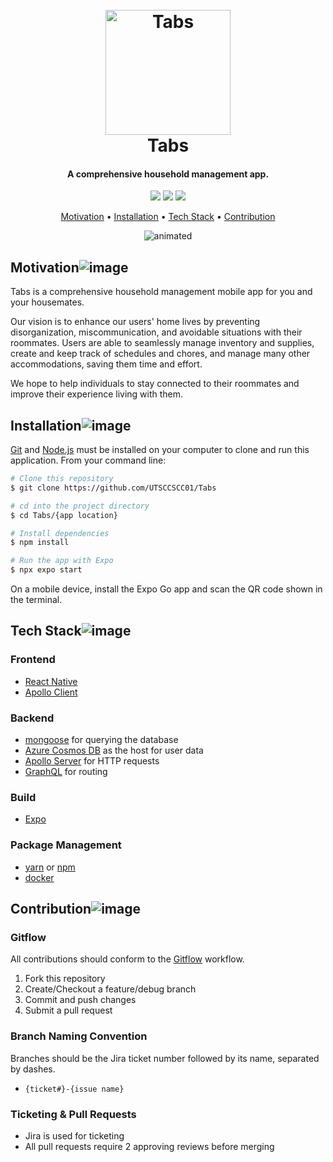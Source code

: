 <h1 align="center">
  <br>
  <img src="https://i.postimg.cc/yNr7T80c/Temp-Logo-Placeholder.png" alt="Tabs" width="200">
  <br>
  Tabs
  <br>
</h1>

<h4 align="center">A comprehensive household management app.</h4>

<p align="center">
    <img src="https://img.shields.io/badge/contributors-6-blueviolet?style=plastic">
    <img src="https://img.shields.io/badge/release-none-ff69b4?style=plastic">
  <img src="https://img.shields.io/badge/platform-IOS/Android-informational?style=plastic">
</p>

<p align="center">
  <a href="#motivation">Motivation</a> •
  <a href="#installation">Installation</a> •
  <a href="#tech-stack">Tech Stack</a> •
  <a href="#contribution">Contribution</a>
</p>

<p align="center">
  <img src="https://1stwebdesigner.com/wp-content/uploads/2015/10/life-minimal-app.gif" alt="animated" />
</p>

## Motivation![image](https://user-images.githubusercontent.com/35664551/189512440-7b840683-7aef-4a8a-a6b2-d7c23eec514c.png)

Tabs is a comprehensive household management mobile app for you and your housemates.

Our vision is to enhance our users' home lives by preventing disorganization, miscommunication, and avoidable situations with their roommates.
Users are able to seamlessly manage inventory and supplies, create and keep track of schedules and chores, and manage many other accommodations, saving them time and effort.

We hope to help individuals to stay connected to their roommates and improve their experience living with them.

## Installation![image](https://user-images.githubusercontent.com/35664551/189512452-fb19dbb7-2e2b-407c-aee5-a607dc0c6b88.png)

<a href="https://git-scm.com/book/en/v2/Getting-Started-Installing-Git">Git</a> and <a href="https://docs.npmjs.com/downloading-and-installing-node-js-and-npm">Node.js</a> must be installed on your computer to clone and run this application. From your command line:
```bash
# Clone this repository
$ git clone https://github.com/UTSCCSCC01/Tabs

# cd into the project directory
$ cd Tabs/{app location}

# Install dependencies
$ npm install

# Run the app with Expo
$ npx expo start
```

On a mobile device, install the Expo Go app and scan the QR code shown in the terminal.

## Tech Stack![image](https://user-images.githubusercontent.com/35664551/189512440-7b840683-7aef-4a8a-a6b2-d7c23eec514c.png)
### Frontend

- [React Native](https://reactnative.dev/docs/environment-setup)
- [Apollo Client](https://www.apollographql.com/docs/react/)

### Backend
- [mongoose](https://mongoosejs.com/docs/guide.html) for querying the database 
- [Azure Cosmos DB](https://docs.microsoft.com/en-us/azure/cosmos-db/introduction) as the host for user data
- [Apollo Server](https://www.apollographql.com/docs/apollo-server/) for HTTP requests
- [GraphQL](https://graphql.org/) for routing

### Build
- [Expo](https://docs.expo.dev/)

### Package Management
- [yarn](https://yarnpkg.com/getting-started/install) or [npm](https://docs.npmjs.com/downloading-and-installing-node-js-and-npm)
- [docker](https://www.docker.com/get-started/)

## Contribution![image](https://user-images.githubusercontent.com/35664551/189512456-a3c195b8-8faf-4130-8451-be603e5fc9d3.png)

### Gitflow
All contributions should conform to the <a href="https://www.youtube.com/watch?v=1SXpE08hvGs&start=19">Gitflow</a> workflow.
<ol>
  <li>Fork this repository</li>
  <li>Create/Checkout a feature/debug branch</li>
  <li>Commit and push changes</li>
  <li>Submit a pull request</li>
</ol>

### Branch Naming Convention
Branches should be the Jira ticket number followed by its name, separated by dashes.

- `{ticket#}-{issue name}`

### Ticketing & Pull Requests
- Jira is used for ticketing
- All pull requests require 2 approving reviews before merging
